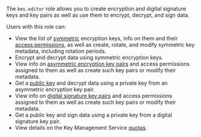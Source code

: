 The `kms.editor` role allows you to create encryption and digital signature keys and key pairs as well as use them to encrypt, decrypt, and sign data.

Users with this role can:
* View the list of [symmetric](../../kms/concepts/key.md) encryption keys, info on them and their [access permissions](../../iam/concepts/access-control/index.md), as well as create, rotate, and modify symmetric key metadata, including rotation periods.
* Encrypt and decrypt data using symmetric encryption keys.
* View info on [asymmetric encryption key pairs](../../kms/concepts/asymmetric-encryption-key.md) and access permissions assigned to them as well as create such key pairs or modify their metadata.
* Get a [public key](../../kms/concepts/asymmetric-encryption.md#acquire-public-key) and decrypt data using a private key from an asymmetric encryption key pair.
* View info on [digital signature key pairs](../../kms/concepts/asymmetric-signature-key.md) and access permissions assigned to them as well as create such key pairs or modify their metadata.
* Get a public key and sign data using a private key from a digital signature key pair.
* View details on the Key Management Service [quotas](../../kms/concepts/limits.md#kms-quotas).